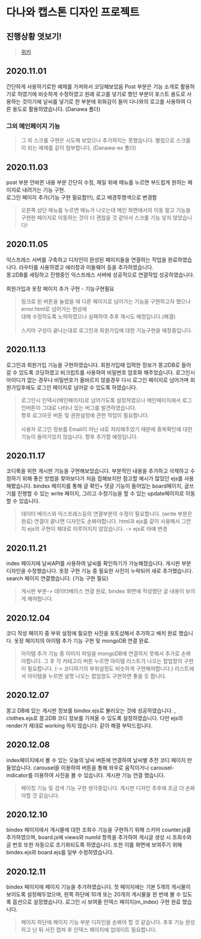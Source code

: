 # 다나와 캡스톤 디자인 프로젝트

## 진행상황 엿보기! 
> [위키](https://github.com/Leeharin115/dnw2020/wiki/1.-%ED%99%9C%EB%8F%99-%EB%82%B4%EC%97%AD)

## 2020.11.01 


간단하게 사용하기로한 예제를 가져와서 코딩해보았음 Post 부분은 기능 소개로 활용하기로 하였기에 비슷하게 수정하였고 원래 로고를 넣기로 했던 부분이 포스트 용도로 사용하는 것이기에 날씨를 넣기로 한 부분에 위화감이 들어 다나와의 로고를 사용하여 다른 용도로 활용하였습니다. (Danawa 폴더)


### 그외 메인페이지 기능
 
>그 외 스크롤 구현은 시도해 보았으나 추가하지는 못했습니다. 별첨으로 스크롤이  되는 예제를 같이 첨부합니다. (Danawa-ex 폴더) 

## 2020.11.03
post 부분 안바뀐 내용 부분 간단히 수정, 제일 위에 메뉴를 누르면 부드럽게 원하는 페이지로 내려가는 기능 구현.<br>
로그인 페이지 추가(기능 구현 필요함!!!), 로고 배경투명색으로 변경함

> 오른쪽 상단 메뉴를 누르면 메뉴가 나오는데 메인 화면에서의 이동 말고 기능을 구현한 페이지로 이동하는 것이 더 괜찮을 것 같아서 스크롤 기능 넣지 않았습니다!


## 2020.11.05

익스프레스 서버를 구축하고 디자인이 완성된 페이지들을 연결하는 작업을 완료하였습니다. 라우터를 사용하였고 에러창과 미들웨어 등을 추가하였습니다.  
몽고DB를 세팅하고 진행중인 익스프레스 서버에 성공적으로 연결작업 성공하였습니다.
<br><br>회원가입과 옷장 페이지 추가 구현 - 기능구현필요

> 링크로 된 버튼을 눌렀을 때 다른 페이지로 넘어가는 기능을 구현하고자 했으나 error.html로 넘어가는 현상에<br>
  대해 수정하도록 노력하였으나 실패하여 추후 재시도 예정입니다.(해결)<br><br>
> 스키마 구성이 끝나는대로 로그인과 회원가입에 대한 기능구현을 예정중입니다.

## 2020.11.13

로그인과 회원가입 기능을 구현하였습니다. 회원가입때 입력한 정보가 몽고DB로 들어갈 수 있도록 코딩하였고 비크립트를 사용하여 비밀번호 암호화 해주었습니다.
로그인시 아이디가 없는 경우나 비밀번호가 올바르지 않을경우 다시 로그인 페이지로 넘어가며 회원가입후에도 로그인 페이지로 넘어갈 수 있도록 하였습니다.

> 로그인시 인덱시(메인페이지)로 넘어가도록 설정하였으나 메인페이지에서 로그인버튼이 그대로 나타나 있는 버그를 발견하였습니다.<br> 향후 로그아웃 버튼 및 권한설정에 관한 
작업이 필요합니다.<br><br>
> 사용자 로그인 정보를 Email이 아닌 id로 처리해주었기 때문에 중복확인에 대한 기능이 들어가있지 않습니다. 향후 추가할 예정입니다.


## 2020.11.17

코디룩을 위한 게시판 기능을 구현해보았습니다. 부분적인 내용을 추가하고 삭제하고 수정하기 위해 좋은 방법을 찾아보다가 처음 접해보지만 참고할 예시가 많았던 ejs를 사용해봤습니다.
bindex 페이지를 통해 글 확인+ 댓글 기능이 들어있는 board페이지, 글쓰기를 진행할 수 있는 write 페이지, 그리고 수정기능을 할 수 있는 update페이지로 이동할 수 있습니다.

> 데이터 베이스와 익스프레스등의 연결부분의 수정이 필요합니다. (write 부분은 완료)
> 연결이 끝나면 디자인도 손봐야합니다.
> html과 ejs를 같이 사용해서 그런지 ejs의 구현이 제대로 이루어지지 않았습니다. -> ejs로 아예 변경

## 2020.11.21

index 페이지에 날씨API를 사용하여 날씨를 확인하기가 가능해졌습니다. 게시판 부분 디자인을 수정했습니다. 옷장 구현 기능 중 필요한 사진이 누락되어 새로 추가했습니다.
search 페이지 연결했습니다. (기능 구현 필요)

> 게시판 부분-> 데이터베이스 연결 완료, bindex 화면에 작성했던 글 내용이 보이게 해야합니다.

## 2020.12.04

코디 작성 페이지 중 부위 설정에 필요한 사진을 포토샵해서 추가하고 배치 완료 했습니다.
옷장 페이지의 아이템 추가 기능 구현 및 mongoDB 연결 완료.

> 아이템 추가 기능 중 이미지 파일을 mongoDB에 연결하지 못해서 추가로 손봐야합니다.
> 그 후 각 카테고리 버튼 누르면 아이템 리스트가 나오는 팝업창의 구현이 필요합니다. (-> 코디하기의 부위설정도 비슷하게 구현해야합니다.)
> 리스트에서 아이템을 누르면 설명 나오는 팝업창도 구현하면 좋을 듯 합니다.

## 2020.12.07

몽고 DB에 있는 게시판 정보를 bindex.ejs로 불러오는 것에 성공하였습니다. , clothes.ejs로 몽고DB 코디 정보를 가져올 수 있도록 설정하였습니다.
다만 ejs의 render가 제대로 working 하지 않습니다. 같이 해결 부탁드립니다.

## 2020.12.08

index페이지에서 볼 수 있는 오늘의 날씨 버튼에 연결하여 날씨별 추천 코디 페이지 만들었습니다. carousel을 이용하여 버튼을 통해 좌우로 움직이거나 carousel-indicator를 이용하여 사진을 볼 수 있습니다. 게시판 기능 연결 했습니다.
> 페이징 기능 및 검색 기능 구현 생각중입니다.
> 게시판 디자인 추후에 조금 더 손봐야할 것 같습니다.

## 2020.12.10

bindex 페이지에서 게시물에 대한 조회수 기능을 구현하기 위해 스키마 counter.js를 추가하였으며, board.js에 views와 numId 항목을 추가하여 게시글 생성 시 조회수와 글 번호 또한 자동으로 초기화되도록 하였습니다. 또한 이를 화면에 보여주기 위해 bindex.ejs와 board.ejs를 일부 수정하였습니다.

## 2020.12.11

bindex 페이지에 페이지 기능을 추가하였습니다. 첫 페이지에는 기본 5개의 게시물이 보이도록 설정해두었으며, 왼쪽 하단에 10개 또는 20개의 게시물을 한 번에 볼 수 있도록 옵션으로 설정했습니다. 로그인 시 보여줄 인덱스 페이지(m_index) 구현 완료 했습니다.

> 페이지 하단에 페이지 기능 부분 디자인을 손봐야 할 것 같습니다.
> 추후 기능 완성하고 난 뒤 사진 캡쳐 후 인덱스 페이지에 업데이트 필요합니다.
